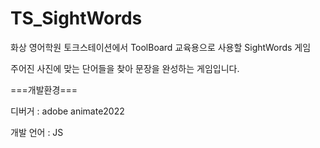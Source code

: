 # TS_SightWords
화상 영어학원 토크스테이션에서 ToolBoard 교육용으로 사용할 SightWords 게임


주어진 사진에 맞는 단어들을 찾아 문장을 완성하는 게임입니다.


===개발환경===

디버거 : adobe animate2022

개발 언어 : JS
